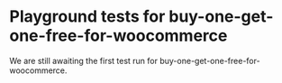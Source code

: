 # Playground tests for buy-one-get-one-free-for-woocommerce
We are still awaiting the first test run for buy-one-get-one-free-for-woocommerce.
